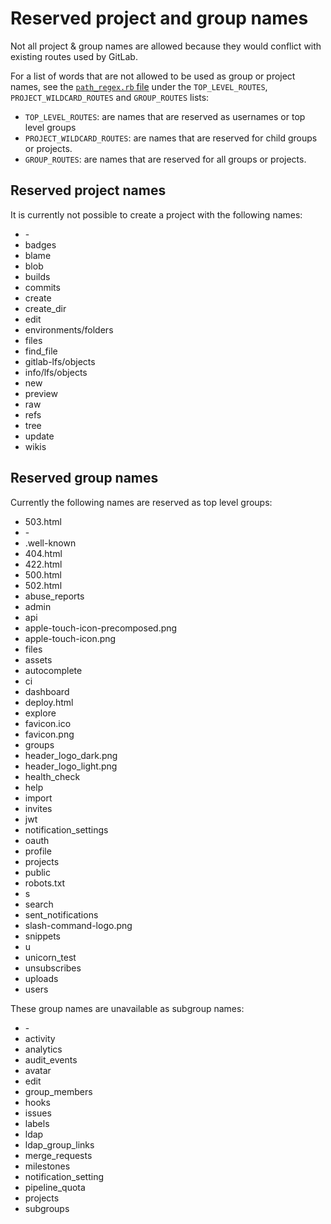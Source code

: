 # Reserved project and group names

Not all project & group names are allowed because they would conflict with
existing routes used by GitLab.

For a list of words that are not allowed to be used as group or project names, see the
[`path_regex.rb` file][reserved] under the `TOP_LEVEL_ROUTES`, `PROJECT_WILDCARD_ROUTES` and `GROUP_ROUTES` lists:
- `TOP_LEVEL_ROUTES`: are names that are reserved as usernames or top level groups
- `PROJECT_WILDCARD_ROUTES`: are names that are reserved for child groups or projects.
- `GROUP_ROUTES`: are names that are reserved for all groups or projects.

## Reserved project names

It is currently not possible to create a project with the following names:

- \-
- badges
- blame
- blob
- builds
- commits
- create
- create_dir
- edit
- environments/folders
- files
- find_file
- gitlab-lfs/objects
- info/lfs/objects
- new
- preview
- raw
- refs
- tree
- update
- wikis

## Reserved group names

Currently the following names are reserved as top level groups:

- 503.html
- \-
- .well-known
- 404.html
- 422.html
- 500.html
- 502.html
- abuse_reports
- admin
- api
- apple-touch-icon-precomposed.png
- apple-touch-icon.png
- files
- assets
- autocomplete
- ci
- dashboard
- deploy.html
- explore
- favicon.ico
- favicon.png
- groups
- header_logo_dark.png
- header_logo_light.png
- health_check
- help
- import
- invites
- jwt
- notification_settings
- oauth
- profile
- projects
- public
- robots.txt
- s
- search
- sent_notifications
- slash-command-logo.png
- snippets
- u
- unicorn_test
- unsubscribes
- uploads
- users

These group names are unavailable as subgroup names:

- \-
- activity
- analytics
- audit_events
- avatar
- edit
- group_members
- hooks
- issues
- labels
- ldap
- ldap_group_links
- merge_requests
- milestones
- notification_setting
- pipeline_quota
- projects
- subgroups

[reserved]:  https://gitlab.com/gitlab-org/gitlab-ce/blob/master/lib/gitlab/path_regex.rb
